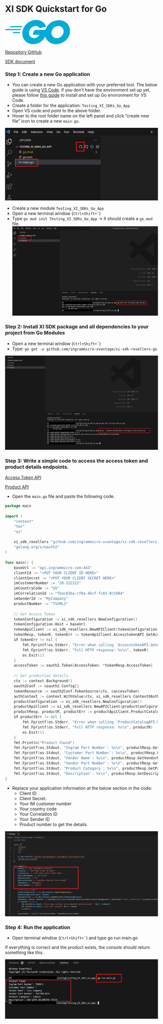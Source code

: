 # XI SDK Quickstart for Go

![Go icon](./assets/images/Go-icon.png)

[Repository GitHub](https://github.com/ingrammicro-xvantage/xi-sdk-resellers-go)

[SDK document](https://github.com/ingrammicro-xvantage/xi-sdk-resellers-go/tree/main/docs)

### Step 1: Create a new Go application
* You can create a new Go application with your preferred tool. The below guide is using [VS Code](https://code.visualstudio.com/Download). if you don’t have the environment set up yet, please follow [this guide](https://learn.microsoft.com/en-us/azure/developer/go/configure-visual-studio-code) to install and set up Go environment for VS Code.
* Create a folder for the application: `Testing_XI_SDKs_Go_App`
* Open VS code and point to the above folder.
* Hover to the root folder name on the left panel and click “create new file” icon to create a new `main.go`.

![quickstart-new-project](./assets/images/quickstart-new-project.png)

* Create a new module `Testing_XI_SDKs_Go_App`
* Open a new terminal window (<code>Ctrl+Shift+`</code>)
* Type `go mod init Testing_XI_SDKs_Go_App` → It should create a `go.mod` file.
![quickstart-new-project](./assets/images/quickstart-new-mod.png)

### Step 2: Install XI SDK package and all dependencies to your project from Go Modules

* Open a new terminal window (<code>Ctrl+Shift+`</code>)
* Type: `go get -u github.com/ingrammicro-xvantage/xi-sdk-resellers-go`

![quickstart-new-project](./assets/images/quickstart-install-package.png)

### Step 3: Write a simple code to access the access token and product details endpoints.

[Access Token API](https://github.com/ingrammicro-xvantage/xi-sdk-resellers-go/blob/main/docs/AccesstokenAPI.md)

[Product API](https://github.com/ingrammicro-xvantage/xi-sdk-resellers-go/blob/main/docs/ProductCatalogAPI.md)

* Open the `main.go` file and paste the following code.

```go
package main

import (
	"context"
	"fmt"
	"os"

	xi_sdk_resellers "github.com/ingrammicro-xvantage/xi-sdk-resellers-go"
	"golang.org/x/oauth2"
)

func main() {
	baseUrl := "api.ingrammicro.com:443"
	clientId := "<PUT YOUR CLIENT ID HERE>"
	clientSecret := "<PUT YOUR CLIENT SECRET HERE>"
	imCustomerNumber := "20-222222"
	imCountryCode := "US"
	imCorrelationId := "fbac82ba-cf0a-4bcf-fc03-0c5084"
	imSenderId := "MyCompany"
	productNumber := "TSXML3"

	// Get Access Token
	tokenConfiguration := xi_sdk_resellers.NewConfiguration()
	tokenConfiguration.Host = baseUrl
	tokenApiClient := xi_sdk_resellers.NewAPIClient(tokenConfiguration)
	tokenResp, tokenR, tokenErr := tokenApiClient.AccesstokenAPI.GetAccesstoken(context.Background()).GrantType("client_credentials").ClientId(clientId).ClientSecret(clientSecret).Execute()
	if tokenErr != nil {
		fmt.Fprintf(os.Stderr, "Error when calling `AccesstokenAPI.GetAccesstoken``: %v\n", tokenErr)
		fmt.Fprintf(os.Stderr, "Full HTTP response: %v\n", tokenR)
		os.Exit(1)
	}
	accessToken := oauth2.Token{AccessToken: *tokenResp.AccessToken}

	// Get production details.
	ctx := context.Background()
	oauth2Conf := &oauth2.Config{}
	tokenResource := oauth2Conf.TokenSource(ctx, &accessToken)
	authContext := context.WithValue(ctx, xi_sdk_resellers.ContextOAuth2, tokenResource)
	productConfiguration := xi_sdk_resellers.NewConfiguration()
	productApiClient := xi_sdk_resellers.NewAPIClient(productConfiguration)
	productResp, productR, productErr := productApiClient.ProductCatalogAPI.GetResellerV6Productdetail(authContext, productNumber).IMCustomerNumber(imCustomerNumber).IMCountryCode(imCountryCode).IMCorrelationID(imCorrelationId).IMSenderID(imSenderId).Execute()
	if productErr != nil {
		fmt.Fprintf(os.Stderr, "Error when calling `ProductCatalogAPI.GetResellerV6Productdetail``: %v\n", productErr)
		fmt.Fprintf(os.Stderr, "Full HTTP response: %v\n", productR)
		os.Exit(1)
	}
	fmt.Println("Product Found")
	fmt.Fprintf(os.Stdout, "Ingram Part Number`: %v\n", productResp.GetIngramPartNumber())
	fmt.Fprintf(os.Stdout, "Customer Part Number`: %v\n", productResp.GetCustomerPartNumber())
	fmt.Fprintf(os.Stdout, "Vendor Name`: %v\n", productResp.GetVendorName())
	fmt.Fprintf(os.Stdout, "Vendor Part Number`: %v\n", productResp.GetVendorPartNumber())
	fmt.Fprintf(os.Stdout, "Product Category`: %v\n", productResp.GetProductCategory())
	fmt.Fprintf(os.Stdout, "Description`: %v\n", productResp.GetDescription())
}
```

* Replace your application information at the below section in the code:
    * Client ID 
    * Client Secret.
    * Your IM customer number
    * Your country code
    * Your Correlation ID
    * Your Sender ID
    * Product number to get the details.

![Code client info](./assets/images/quickstart-code-client-info.png)

### Step 4: Run the application

* Open terminal window (<code>Ctrl+Shift+`</code>) and type go run main.go

If everything is correct and the product exists, the console should return something like this.

![Run code](./assets/images/quickstart-code-run.png)

 
